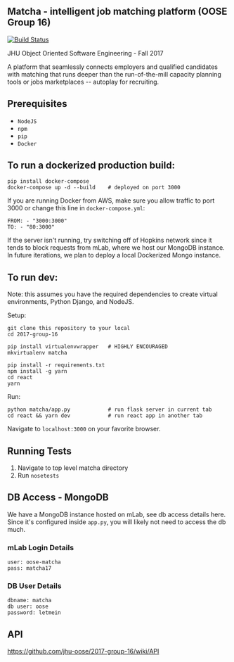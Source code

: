 ## Matcha - intelligent job matching platform (OOSE Group 16)
[![Build Status](https://travis-ci.com/jhu-oose/2017-group-16.svg?token=Du5Ucyp2pSQjddWdX9YH&branch=master)](https://travis-ci.com/jhu-oose/2017-group-16)

JHU Object Oriented Software Engineering - Fall 2017

A platform that seamlessly connects employers and qualified candidates with matching that runs deeper than the run-of-the-mill capacity planning tools or jobs marketplaces -- autoplay for recruiting.

## Prerequisites

- `NodeJS`
- `npm`
- `pip`
- `Docker`

## To run a dockerized production build:

```
pip install docker-compose
docker-compose up -d --build    # deployed on port 3000
```

If you are running Docker from AWS, make sure you allow traffic to port 3000 or change this line in `docker-compose.yml`:
```
FROM: - "3000:3000"
TO: - "80:3000"
```

If the server isn't running, try switching off of Hopkins network since it tends to block requests from mLab, where we host our MongoDB instance. In future iterations, we plan to deploy a local Dockerized Mongo instance.

## To run dev:

Note: this assumes you have the required dependencies to create virtual environments, Python Django, and NodeJS.

Setup:
```
git clone this repository to your local
cd 2017-group-16

pip install virtualenvwrapper   # HIGHLY ENCOURAGED
mkvirtualenv matcha

pip install -r requirements.txt
npm install -g yarn
cd react
yarn
```

Run:
```
python matcha/app.py            # run flask server in current tab
cd react && yarn dev            # run react app in another tab
```
Navigate to `localhost:3000` on your favorite browser.


## Running Tests

1. Navigate to top level matcha directory
2. Run `nosetests`

## DB Access - MongoDB

We have a MongoDB instance hosted on mLab, see db access details here. Since it's configured inside `app.py`, you will likely not need to access the db much. 

### mLab Login Details
```
user: oose-matcha
pass: matcha17
```

### DB User Details
```
dbname: matcha
db user: oose
password: letmein
```

## API
https://github.com/jhu-oose/2017-group-16/wiki/API

